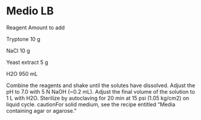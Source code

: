 # Medio LB

Reagent	Amount to add

Tryptone	10 g

NaCl	10 g

Yeast extract	5 g

H2O	950 mL

Combine the reagents and shake until the solutes have dissolved. Adjust the pH to 7.0 with 5 N NaOH (~0.2 mL). Adjust the final volume of the solution to 1 L with H2O. Sterilize by autoclaving for 20 min at 15 psi (1.05 kg/cm2) on liquid cycle.
cautionFor solid medium, see the recipe entitled “Media containing agar or agarose.”
